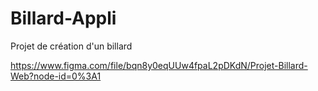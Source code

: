 # Billard-Appli
 Projet de création d'un billard

https://www.figma.com/file/bqn8y0eqUUw4fpaL2pDKdN/Projet-Billard-Web?node-id=0%3A1
